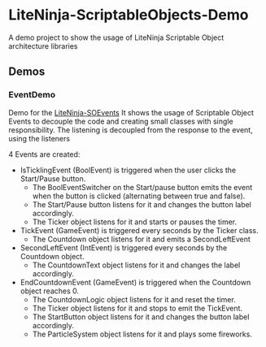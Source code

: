 # LiteNinja-ScriptableObjects-Demo
A demo project to show the usage of LiteNinja Scriptable Object architecture libraries

## Demos

### EventDemo
Demo for the [LiteNinja-SOEvents](https://github.com/sponticelli/LiteNinja-SOEvents)
It shows the usage of Scriptable Object Events to decouple the code and creating small classes with single responsibility.
The listening is decoupled from the response to the event, using the listeners

4 Events are created:
- IsTicklingEvent (BoolEvent) is triggered when the user clicks the Start/Pause button.
  - The BoolEventSwitcher on the Start/pause button emits the event when the button is clicked (alternating between true and false).
  - The Start/Pause button listens for it and changes the button label accordingly.
  - The Ticker object listens for it and starts or pauses the timer.
- TickEvent (GameEvent) is triggered every seconds by the Ticker class.
  - The Countdown object listens for it and emits a SecondLeftEvent
- SecondLeftEvent (IntEvent) is triggered every seconds by the Countdown object.
  - The CountdownText object listens for it and changes the label accordingly.
- EndCountdownEvent (GameEvent) is triggered when the Countdown object reaches 0.
  - The CountdownLogic object listens for it and reset the timer.
  - The Ticker object listens for it and stops to emit the TickEvent.
  - The StartButton object listens for it and changes the button label accordingly.
  - The ParticleSystem object listens for it and plays some fireworks.
 